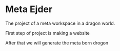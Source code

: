 # Meta Ejder
The project of a meta workspace in a dragon world.

First step of project is making a website

After that we will generate the meta born drogon
